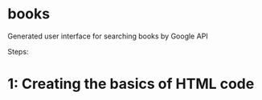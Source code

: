 # books
Generated user interface for searching books by Google API

Steps: 

# 1: Creating the basics of HTML code
